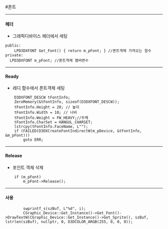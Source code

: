 #폰트
***
#### 헤더
- 그래픽디바이스 헤더에서 세팅
```
public:
	LPD3DXFONT Get_Font() { return m_pFont; } //폰트객체 가져오는 함수
private:
  LPD3DXFONT m_pFont; //폰트객체 멤버변수
```
***
#### Ready
- 레디 함수에서 폰트객체 세팅
```
	D3DXFONT_DESCW tFontInfo;
	ZeroMemory(&tFontInfo, sizeof(D3DXFONT_DESCW));
	tFontInfo.Height = 20; // 높이
	tFontInfo.Width = 10; // 너비
	tFontInfo.Weight = FW_HEAVY;//두께
	tFontInfo.CharSet = HANGUL_CHARSET;
	lstrcpy(tFontInfo.FaceName, L"");
	if (FAILED(D3DXCreateFontIndirectW(m_pDevice, &tFontInfo, &m_pFont)))
		goto ERR;
```
***
#### Release
- 포인트 객체 삭제
```
	if (m_pFont)
		m_pFont->Release();
```
***
#### 사용
```
		swprintf_s(szBuf, L"%d", i);
		CGraphic_Device::Get_Instance()->Get_Font()->DrawTextW(CGraphic_Device::Get_Instance()->Get_Sprite(), szBuf, lstrlen(szBuf), nullptr, 0, D3DCOLOR_ARGB(255, 0, 0, 0));
```
